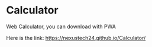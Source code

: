 # Calculator
Web Calculator, you can download with PWA



Here is the link: https://nexustech24.github.io/Calculator/

